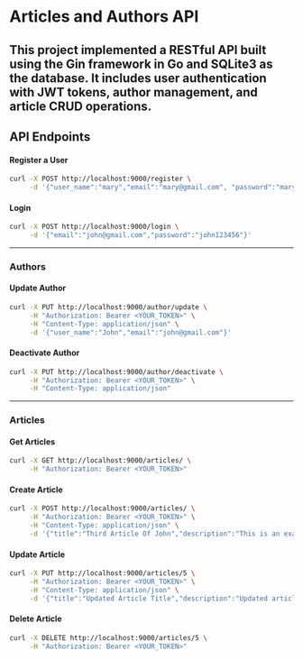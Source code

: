 # Articles and Authors API

This project implemented a RESTful API built using the Gin framework in Go and SQLite3 as the database. It includes user authentication with JWT tokens, author management, and article CRUD operations.
---

## API Endpoints

#### Register a User
```bash
curl -X POST http://localhost:9000/register \
     -d '{"user_name":"mary","email":"mary@gmail.com", "password":"mary123456"}'
```

#### Login
```bash
curl -X POST http://localhost:9000/login \
     -d '{"email":"john@gmail.com","password":"john123456"}'
```

---

### **Authors**

#### Update Author
```bash
curl -X PUT http://localhost:9000/author/update \
     -H "Authorization: Bearer <YOUR_TOKEN>" \
     -H "Content-Type: application/json" \
     -d '{"user_name":"John","email":"john@gmail.com"}'
```

#### Deactivate Author
```bash
curl -X PUT http://localhost:9000/author/deactivate \
     -H "Authorization: Bearer <YOUR_TOKEN>" \
     -H "Content-Type: application/json"
```

---

### **Articles**

#### Get Articles
```bash
curl -X GET http://localhost:9000/articles/ \
     -H "Authorization: Bearer <YOUR_TOKEN>"
```

#### Create Article
```bash
curl -X POST http://localhost:9000/articles/ \
     -H "Authorization: Bearer <YOUR_TOKEN>" \
     -H "Content-Type: application/json" \
     -d '{"title":"Third Article Of John","description":"This is an example article."}'
```

#### Update Article
```bash
curl -X PUT http://localhost:9000/articles/5 \
     -H "Authorization: Bearer <YOUR_TOKEN>" \
     -H "Content-Type: application/json" \
     -d '{"title":"Updated Article Title","description":"Updated article description."}'
```

#### Delete Article
```bash
curl -X DELETE http://localhost:9000/articles/5 \
     -H "Authorization: Bearer <YOUR_TOKEN>"
```